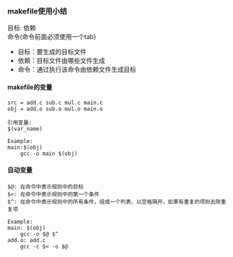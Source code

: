 ### makefile使用小结

目标: 依赖  
    命令(命令前面必须使用一个tab)  

* 目标：要生成的目标文件  
* 依赖：目标文件由哪些文件生成  
* 命令：通过执行该命令由依赖文件生成目标  

#### makefile的变量
```
src = add.c sub.c mul.c main.c
obj = add.o sub.o mul.o main.o

引用变量:
$(var_name)

Example:
main:$(obj)
    gcc -o main $(obj)
```

#### 自动变量
```
$@: 在命令中表示规则中的目标
$<: 在命令中表示规则中的第一个条件
$^: 在命令中表示规则中的所有条件，组成一个列表，以空格隔开，如果有重复的项则去除重复项

Example:
main: $(obj)
    gcc -o $@ $^
add.o: add.c
    gcc -c $< -o $@
```
